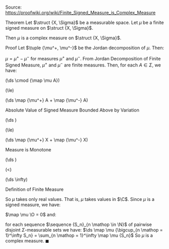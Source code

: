 # 

Source: https://proofwiki.org/wiki/Finite_Signed_Measure_is_Complex_Measure

Theorem
Let $\struct {X, \Sigma}$ be a measurable space.
Let $\mu$ be a finite signed measure on $\struct {X, \Sigma}$. 

Then $\mu$ is a complex measure on $\struct {X, \Sigma}$. 


Proof
Let $\tuple {\mu^+, \mu^-}$ be the Jordan decomposition of $\mu$.
Then: 

$\mu = \mu^+ - \mu^-$
for measures $\mu^+$ and $\mu^-$. 
From Jordan Decomposition of Finite Signed Measure, $\mu^+$ and $\mu^-$ are finite measures.
Then, for each $A \in \Sigma$, we have:














\(\ds \cmod {\map \mu A}\)

\(\le\)







\(\ds \map {\mu^+} A + \map {\mu^-} A\)





Absolute Value of Signed Measure Bounded Above by Variation














\(\ds \)

\(\le\)







\(\ds \map {\mu^+} X + \map {\mu^-} X\)





Measure is Monotone














\(\ds \)

\(<\)







\(\ds \infty\)





Definition of Finite Measure



So $\mu$ takes only real values.
That is, $\mu$ takes values in $\C$. 
Since $\mu$ is a signed measure, we have: 

$\map \mu \O = 0$
and: 

for each sequence $\sequence {S_n}_{n \mathop \in \N}$ of pairwise disjoint $\Sigma$-measurable sets we have:
$\ds \map \mu {\bigcup_{n \mathop = 1}^\infty S_n} = \sum_{n \mathop = 1}^\infty \map \mu {S_n}$
So $\mu$ is a complex measure.
$\blacksquare$





